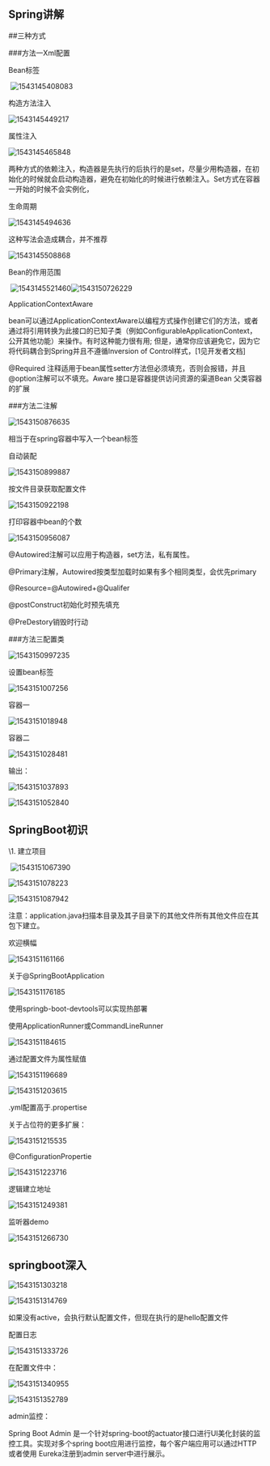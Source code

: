 ## Spring讲解

##三种方式

###方法一Xml配置

Bean标签

​    ![1543145408083](C:\Users\ADMINI~1\AppData\Local\Temp\1543145408083.png)                                              

构造方法注入

   ![1543145449217](C:\Users\ADMINI~1\AppData\Local\Temp\1543145449217.png)

属性注入

   ![1543145465848](C:\Users\ADMINI~1\AppData\Local\Temp\1543145465848.png)

两种方式的依赖注入，构造器是先执行的后执行的是set，尽量少用构造器，在初始化的时候就会启动构造器，避免在初始化的时候进行依赖注入。Set方式在容器一开始的时候不会实例化，

生命周期

   ![1543145494636](C:\Users\ADMINI~1\AppData\Local\Temp\1543145494636.png)

这种写法会造成耦合，并不推荐

   ![1543145508868](C:\Users\ADMINI~1\AppData\Local\Temp\1543145508868.png)

Bean的作用范围

​      ![1543145521460](C:\Users\ADMINI~1\AppData\Local\Temp\1543145521460.png)![1543150726229](C:\Users\ADMINI~1\AppData\Local\Temp\1543150726229.png)

ApplicationContextAware

bean可以通过ApplicationContextAware以编程方式操作创建它们的方法，或者通过将引用转换为此接口的已知子类（例如ConfigurableApplicationContext，公开其他功能）来操作。有时这种能力很有用; 但是，通常你应该避免它，因为它将代码耦合到Spring并且不遵循Inversion of Control样式，[1见开发者文档]

@Required 注释适用于bean属性setter方法但必须填充，否则会报错，并且@option注解可以不填充。Aware 接口是容器提供访问资源的渠道Bean 父类容器的扩展

###方法二注解

![1543150876635](C:\Users\ADMINI~1\AppData\Local\Temp\1543150876635.png)   

相当于在spring容器中写入一个bean标签

自动装配 

![1543150899887](C:\Users\ADMINI~1\AppData\Local\Temp\1543150899887.png)

  

按文件目录获取配置文件

   ![1543150922198](C:\Users\ADMINI~1\AppData\Local\Temp\1543150922198.png)

打印容器中bean的个数

   ![1543150956087](C:\Users\ADMINI~1\AppData\Local\Temp\1543150956087.png)

@Autowired注解可以应用于构造器，set方法，私有属性。

@Primary注解，Autowired按类型加载时如果有多个相同类型，会优先primary

@Resource=@Autowired+@Qualifer

@postConstruct初始化时预先填充

@PreDestory销毁时行动

###方法三配置类

   ![1543150997235](C:\Users\ADMINI~1\AppData\Local\Temp\1543150997235.png)

设置bean标签   

![1543151007256](C:\Users\ADMINI~1\AppData\Local\Temp\1543151007256.png)

容器一

   ![1543151018948](C:\Users\ADMINI~1\AppData\Local\Temp\1543151018948.png)

容器二

   ![1543151028481](C:\Users\ADMINI~1\AppData\Local\Temp\1543151028481.png)

输出：

   ![1543151037893](C:\Users\ADMINI~1\AppData\Local\Temp\1543151037893.png)

![1543151052840](C:\Users\ADMINI~1\AppData\Local\Temp\1543151052840.png)

   

##  SpringBoot初识

\1. 建立项目

   

​      ![1543151067390](C:\Users\ADMINI~1\AppData\Local\Temp\1543151067390.png)

![1543151078223](C:\Users\ADMINI~1\AppData\Local\Temp\1543151078223.png)

![1543151087942](C:\Users\ADMINI~1\AppData\Local\Temp\1543151087942.png)

注意：application.java扫描本目录及其子目录下的其他文件所有其他文件应在其包下建立。

欢迎横幅

   ![1543151161166](C:\Users\ADMINI~1\AppData\Local\Temp\1543151161166.png)

关于@SpringBootApplication

   ![1543151176185](C:\Users\ADMINI~1\AppData\Local\Temp\1543151176185.png)

使用springb-boot-devtools可以实现热部署

使用ApplicationRunner或CommandLineRunner

   ![1543151184615](C:\Users\ADMINI~1\AppData\Local\Temp\1543151184615.png)

通过配置文件为属性赋值

   ![1543151196689](C:\Users\ADMINI~1\AppData\Local\Temp\1543151196689.png)

![1543151203615](C:\Users\ADMINI~1\AppData\Local\Temp\1543151203615.png)

   

.yml配置高于.propertise

关于占位符的更多扩展：

   ![1543151215535](C:\Users\ADMINI~1\AppData\Local\Temp\1543151215535.png)

@ConfigurationPropertie

   ![1543151223716](C:\Users\ADMINI~1\AppData\Local\Temp\1543151223716.png)

   逻辑建立地址

![1543151249381](C:\Users\ADMINI~1\AppData\Local\Temp\1543151249381.png)

监听器demo

   ![1543151266730](C:\Users\ADMINI~1\AppData\Local\Temp\1543151266730.png)

 

 

 

 

 

## springboot深入

   

   ![1543151303218](C:\Users\ADMINI~1\AppData\Local\Temp\1543151303218.png)

![1543151314769](C:\Users\ADMINI~1\AppData\Local\Temp\1543151314769.png)

如果没有active，会执行默认配置文件，但现在执行的是hello配置文件

配置日志

   ![1543151333726](C:\Users\ADMINI~1\AppData\Local\Temp\1543151333726.png)

在配置文件中：

   ![1543151340955](C:\Users\ADMINI~1\AppData\Local\Temp\1543151340955.png)

![1543151352789](C:\Users\ADMINI~1\AppData\Local\Temp\1543151352789.png)

admin监控：

Spring Boot Admin 是一个针对spring-boot的actuator接口进行UI美化封装的监控工具。实现对多个spring boot应用进行监控，每个客户端应用可以通过HTTP或者使用 Eureka注册到admin server中进行展示。

   